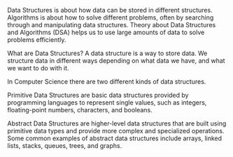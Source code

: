 Data Structures is about how data can be stored in different structures.
Algorithms is about how to solve different problems, often by searching through and manipulating data structures.
Theory about Data Structures and Algorithms (DSA) helps us to use large amounts of data to solve problems efficiently.

What are Data Structures?
A data structure is a way to store data.
We structure data in different ways depending on what data we have, and what we want to do with it.

In Computer Science there are two different kinds of data structures.

Primitive Data Structures are basic data structures provided by programming languages to represent single values, such as integers, floating-point numbers, characters, and booleans.

Abstract Data Structures are higher-level data structures that are built using primitive data types and provide more complex and specialized operations. Some common examples of abstract data structures include arrays, linked lists, stacks, queues, trees, and graphs.